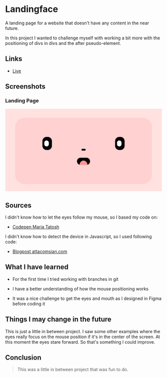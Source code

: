 # Landingface

<p>A landing page for a website that doesn't have any content in the near future.</p>
<p>In this project I wanted to challenge myself with working a bit more with the positioning of divs in divs and the after pseudo-element.</p>


## Links

- [Live](<https://www.noreah.be/> "Live View")

## Screenshots

### Landing Page

![Landing Page](/screenshots/friendlyface.png "Landing Page")



## Sources

I didn't know how to let the eyes follow my mouse, so I based my code on:

- [Codepen Maria Tatosh](<https://codepen.io/masha_tatosh/pen/ExawOpB> "Codepen Maria Tatosh")

I didn't know how to detect the device in Javascript, so I used following code:

- [Blogpost attacomsian.com](<https://attacomsian.com/blog/javascript-detect-mobile-device> "Blogpost attacomsian.com")



## What I have learned

- For the first time I tried working with branches in git

- I have a better understanding of how the mouse positioning works

- It was a nice challenge to get the eyes and mouth as I designed in Figma before coding it


## Things I may change in the future

This is just a little in between project. I saw some other examples where the eyes really focus on the mouse position if it's in the center of the screen. At this moment the eyes stare forward. So that's something I could improve.


## Conclusion

> This was a little in between project that was fun to do.